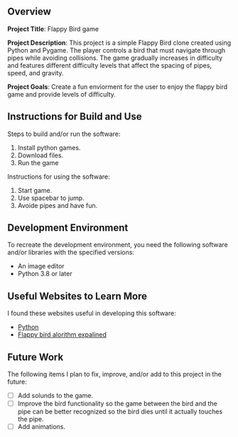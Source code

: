 ## Overview

**Project Title**: Flappy Bird game

**Project Description**: This project is a simple Flappy Bird clone created using Python and Pygame. The player controls a bird that must navigate through pipes while avoiding collisions. The game gradually increases in difficulty and features different difficulty levels that affect the spacing of pipes, speed, and gravity.

**Project Goals**: Create a fun enviorment for the user to enjoy the flappy bird game and provide levels of difficulty.

## Instructions for Build and Use

Steps to build and/or run the software:

1. Install python games.
2. Download files.
3. Run the game

Instructions for using the software:

1. Start game.
2. Use spacebar to jump.
3. Avoide pipes and have fun.

## Development Environment 

To recreate the development environment, you need the following software and/or libraries with the specified versions:

* An image editor
* Python 3.8 or later


## Useful Websites to Learn More

I found these websites useful in developing this software:

* [Python](https://www.python.org/)
* [Flappy bird alorithm expalined](https://gamedev.stackexchange.com/)


## Future Work

The following items I plan to fix, improve, and/or add to this project in the future:

* [ ] Add solunds to the game.
* [ ] Improve the bird functionality so the game between the bird and the pipe can be better recognized so the bird dies until it actually touches the pipe.
* [ ] Add animations.